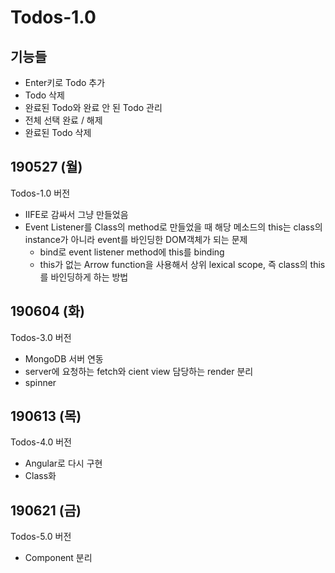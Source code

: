 # Todos-1.0
## 기능들
- Enter키로 Todo 추가
- Todo 삭제
- 완료된 Todo와 완료 안 된 Todo 관리
- 전체 선택 완료 / 해제
- 완료된 Todo 삭제

## 190527 (월)
Todos-1.0 버전
- IIFE로 감싸서 그냥 만들었음
- Event Listener를 Class의 method로 만들었을 때 해당 메소드의 this는 class의 instance가 아니라 event를 바인딩한 DOM객체가 되는 문제
  - bind로 event listener method에 this를 binding
  - this가 없는 Arrow function을 사용해서 상위 lexical scope, 즉 class의 this를 바인딩하게 하는 방법
  
## 190604 (화)
Todos-3.0 버전
- MongoDB 서버 연동
- server에 요청하는 fetch와 cient view 담당하는 render 분리
- spinner 

## 190613 (목)
Todos-4.0 버전
- Angular로 다시 구현
- Class화

## 190621 (금)
Todos-5.0 버전
- Component 분리
